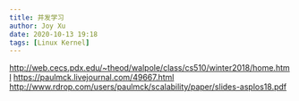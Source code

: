 ```yaml
---
title: 并发学习
author: Joy Xu
date: 2020-10-13 19:18
tags: [Linux Kernel]
---
```



http://web.cecs.pdx.edu/~theod/walpole/class/cs510/winter2018/home.html
https://paulmck.livejournal.com/49667.html
http://www.rdrop.com/users/paulmck/scalability/paper/slides-asplos18.pdf


